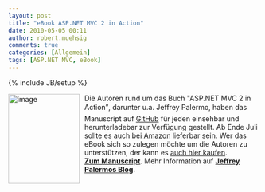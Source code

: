 ```yaml
---
layout: post
title: "eBook ASP.NET MVC 2 in Action"
date: 2010-05-05 00:11
author: robert.muehsig
comments: true
categories: [Allgemein]
tags: [ASP.NET MVC, eBook]
---
```

{% include JB/setup %}
<p><a href="{{BASE_PATH}}/assets/wp-images/image967.png"><img style="border-bottom: 0px; border-left: 0px; margin: 0px 10px 0px 0px; display: inline; border-top: 0px; border-right: 0px" title="image" border="0" alt="image" align="left" src="{{BASE_PATH}}/assets/wp-images/image_thumb152.png" width="143" height="180" /></a> </p>  <p>Die Autoren rund um das Buch "ASP.NET MVC 2 in Action”, darunter u.a. Jeffrey Palermo, haben das Manuscript auf <a href="http://github.com/jeffreypalermo/mvc2inaction/tree/master/manuscript/">GitHub</a> für jeden einsehbar und herunterladebar zur Verfügung gestellt. Ab Ende Juli sollte es auch <a href="http://www.amazon.de/gp/product/193518279X?ie=UTF8&amp;tag=meinkleinerbl-21&amp;linkCode=as2&amp;camp=1638&amp;creative=19454&amp;creativeASIN=193518279X">bei Amazon</a> lieferbar sein. Wer das eBook sich so zulegen möchte um die Autoren zu unterstützen, der kann es <a href="http://manning.com/palermo2/">auch hier kaufen</a>.    <br /><a href="http://github.com/jeffreypalermo/mvc2inaction/tree/master/manuscript/"><strong>Zum Manuscript</strong></a>. Mehr Information auf <a href="http://jeffreypalermo.com/blog/read-all-of-asp-net-mvc-2-in-action-now-while-you-wait-for-the-printed-book/"><strong>Jeffrey Palermos Blog</strong></a>.</p>
